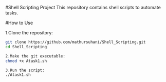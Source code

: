 #Shell Scripting Project
This repository contains shell scripts to automate tasks.

#How to Use

1.Clone the repository:
```bash
git clone https://github.com/mathursuhani/Shell_Scripting.git
cd Shell_Scripting

2.Make the git executable:
chmod +x Atask1.sh

3.Run the script:
./Atask1.sh
